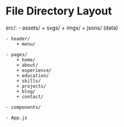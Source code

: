 
# File Directory Layout
src/:
    - assets/
        + svgs/
        + imgs/
        + jsons/ (data)

    - header/
        + menu/
        
    - pages/
        + home/
        + about/
        + experience/
        + education/
        + skills/
        + projects/
        + blog/
        + contact/

    - components/

    - App.js